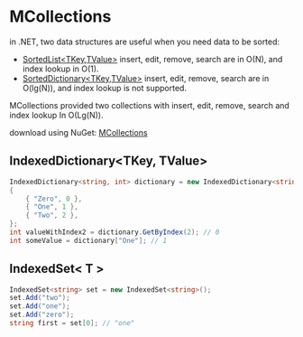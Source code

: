 # MCollections

in .NET, two data structures are useful when you need data to be sorted:
* [SortedList<TKey,TValue>](https://docs.microsoft.com/en-us/dotnet/api/system.collections.generic.sortedlist-2?view=netframework-4.8) insert, edit, remove, search are in O(N), and index lookup in O(1).
* [SortedDictionary<TKey,TValue>](https://docs.microsoft.com/en-us/dotnet/api/system.collections.generic.sorteddictionary-2?view=netframework-4.8) insert, edit, remove, search are in O(lg(N)), and index lookup is not supported.


MCollections provided two collections with insert, edit, remove, search and index lookup In O(Lg(N)). 

download using NuGet: [MCollections](https://www.nuget.org/packages/MCollections/1.0.0)

## IndexedDictionary<TKey, TValue>

```csharp
IndexedDictionary<string, int> dictionary = new IndexedDictionary<string, int>()
{
    { "Zero", 0 },
    { "One", 1 },
    { "Two", 2 },
};
int valueWithIndex2 = dictionary.GetByIndex(2); // 0
int someValue = dictionary["One"]; // 1
```

## IndexedSet< T >

```csharp
IndexedSet<string> set = new IndexedSet<string>();
set.Add("two");
set.Add("one");
set.Add("zero");
string first = set[0]; // "one"
```
